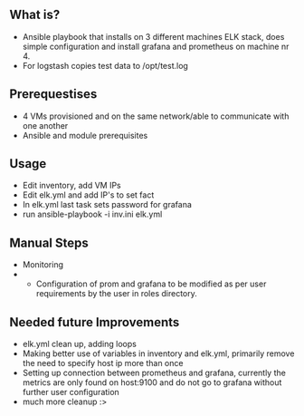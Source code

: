 
##  What is?
* Ansible playbook that installs on 3 different machines ELK stack, does simple configuration and install grafana and prometheus on machine nr 4. 
 * For logstash copies test data to /opt/test.log

## Prerequestises
* 4 VMs provisioned and on the same network/able to communicate with one another
* Ansible and module prerequisites

## Usage
* Edit inventory, add VM IPs
* Edit elk.yml and add IP's to set fact
* In elk.yml last task sets password for grafana
* run ansible-playbook -i inv.ini elk.yml

## Manual Steps
* Monitoring
* * Configuration of prom and grafana to be modified as per user requirements by the user in roles directory.

## Needed future Improvements
* elk.yml clean up, adding loops
* Making better use of variables in inventory and elk.yml, primarily remove the need to specify host ip more than once
* Setting up connection between prometheus and grafana, currently the metrics are only found on host:9100 and do not go to grafana without further user configuration
* much more cleanup :>


